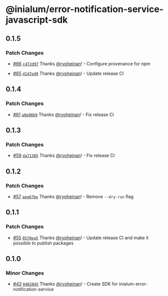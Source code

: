 # @inialum/error-notification-service-javascript-sdk

## 0.1.5

### Patch Changes

- [#66](https://github.com/inialum/inialum-error-notification-service/pull/66) [`c472d97`](https://github.com/inialum/inialum-error-notification-service/commit/c472d973471947d5165edc82a85923c544a595ae) Thanks [@ryoheinan](https://github.com/ryoheinan)! - Configure provenance for npm

- [#65](https://github.com/inialum/inialum-error-notification-service/pull/65) [`d147ed9`](https://github.com/inialum/inialum-error-notification-service/commit/d147ed9fd3267a85566658db3198205834c09c0e) Thanks [@ryoheinan](https://github.com/ryoheinan)! - Update release CI

## 0.1.4

### Patch Changes

- [#61](https://github.com/inialum/inialum-error-notification-service/pull/61) [`a0e00b9`](https://github.com/inialum/inialum-error-notification-service/commit/a0e00b9b9adc6053ee98c781dbb6646815f82517) Thanks [@ryoheinan](https://github.com/ryoheinan)! - Fix release CI

## 0.1.3

### Patch Changes

- [#59](https://github.com/inialum/inialum-error-notification-service/pull/59) [`da71385`](https://github.com/inialum/inialum-error-notification-service/commit/da71385358f6346278b277e56d0c677c5d2ac65b) Thanks [@ryoheinan](https://github.com/ryoheinan)! - Fix release CI

## 0.1.2

### Patch Changes

- [#57](https://github.com/inialum/inialum-error-notification-service/pull/57) [`aee67be`](https://github.com/inialum/inialum-error-notification-service/commit/aee67be9a168af3a63d42e8fc84b6578a1ce3d23) Thanks [@ryoheinan](https://github.com/ryoheinan)! - Remove `--dry-run` flag

## 0.1.1

### Patch Changes

- [#55](https://github.com/inialum/inialum-error-notification-service/pull/55) [`0570ea5`](https://github.com/inialum/inialum-error-notification-service/commit/0570ea59f80a3464e5ea58dc86424323e191ba11) Thanks [@ryoheinan](https://github.com/ryoheinan)! - Update release CI and make it possible to publish packages

## 0.1.0

### Minor Changes

- [#43](https://github.com/inialum/inialum-error-notification-service/pull/43) [`8482845`](https://github.com/inialum/inialum-error-notification-service/commit/8482845641a07f8c8aa29db96fa21cafb1677c8b) Thanks [@ryoheinan](https://github.com/ryoheinan)! - Create SDK for inialum-error-notification-service
